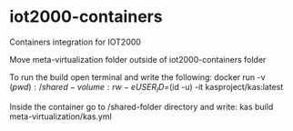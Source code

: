 # iot2000-containers
Containers integration for IOT2000

Move meta-virtualization folder outside of iot2000-containers folder

To run the build open terminal and write the following:
docker run -v $(pwd):/shared-volume:rw -e USER_ID=$(id -u) -it kasproject/kas:latest

Inside the container go to /shared-folder directory and write:
kas build meta-virtualization/kas.yml
